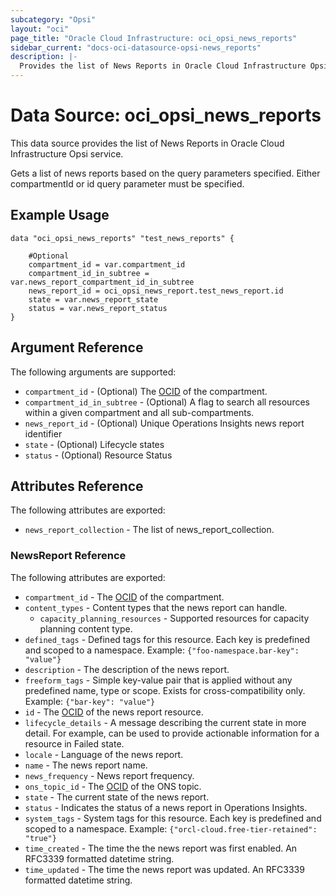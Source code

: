 ```yaml
---
subcategory: "Opsi"
layout: "oci"
page_title: "Oracle Cloud Infrastructure: oci_opsi_news_reports"
sidebar_current: "docs-oci-datasource-opsi-news_reports"
description: |-
  Provides the list of News Reports in Oracle Cloud Infrastructure Opsi service
---
```


# Data Source: oci_opsi_news_reports
This data source provides the list of News Reports in Oracle Cloud Infrastructure Opsi service.

Gets a list of news reports based on the query parameters specified. Either compartmentId or id query parameter must be specified.


## Example Usage

```hcl
data "oci_opsi_news_reports" "test_news_reports" {

	#Optional
	compartment_id = var.compartment_id
	compartment_id_in_subtree = var.news_report_compartment_id_in_subtree
	news_report_id = oci_opsi_news_report.test_news_report.id
	state = var.news_report_state
	status = var.news_report_status
}
```

## Argument Reference

The following arguments are supported:

* `compartment_id` - (Optional) The [OCID](https://docs.cloud.oracle.com/iaas/Content/General/Concepts/identifiers.htm) of the compartment.
* `compartment_id_in_subtree` - (Optional) A flag to search all resources within a given compartment and all sub-compartments. 
* `news_report_id` - (Optional) Unique Operations Insights news report identifier
* `state` - (Optional) Lifecycle states
* `status` - (Optional) Resource Status


## Attributes Reference

The following attributes are exported:

* `news_report_collection` - The list of news_report_collection.

### NewsReport Reference

The following attributes are exported:

* `compartment_id` - The [OCID](https://docs.cloud.oracle.com/iaas/Content/General/Concepts/identifiers.htm) of the compartment.
* `content_types` - Content types that the news report can handle.
	* `capacity_planning_resources` - Supported resources for capacity planning content type.
* `defined_tags` - Defined tags for this resource. Each key is predefined and scoped to a namespace. Example: `{"foo-namespace.bar-key": "value"}` 
* `description` - The description of the news report. 
* `freeform_tags` - Simple key-value pair that is applied without any predefined name, type or scope. Exists for cross-compatibility only. Example: `{"bar-key": "value"}` 
* `id` - The [OCID](https://docs.cloud.oracle.com/iaas/Content/General/Concepts/identifiers.htm) of the news report resource.
* `lifecycle_details` - A message describing the current state in more detail. For example, can be used to provide actionable information for a resource in Failed state.
* `locale` - Language of the news report.
* `name` - The news report name.
* `news_frequency` - News report frequency.
* `ons_topic_id` - The [OCID](https://docs.cloud.oracle.com/iaas/Content/General/Concepts/identifiers.htm) of the ONS topic.
* `state` - The current state of the news report.
* `status` - Indicates the status of a news report in Operations Insights.
* `system_tags` - System tags for this resource. Each key is predefined and scoped to a namespace. Example: `{"orcl-cloud.free-tier-retained": "true"}` 
* `time_created` - The time the the news report was first enabled. An RFC3339 formatted datetime string.
* `time_updated` - The time the news report was updated. An RFC3339 formatted datetime string.

